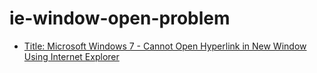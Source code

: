 # ie-window-open-problem

- [Title: Microsoft Windows 7 - Cannot Open Hyperlink in New Window Using Internet Explorer](https://support.hpe.com/hpesc/public/docDisplay?docLocale=en_US&docId=emr_na-kc0122623en_us)
